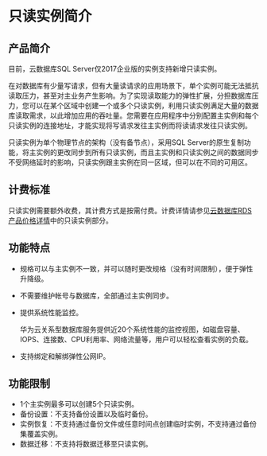 # 只读实例简介<a name="rds_sqlserver_11_0002"></a>

## 产品简介<a name="section4110332420355"></a>

目前，云数据库SQL Server仅2017企业版的实例支持新增只读实例。

在对数据库有少量写请求，但有大量读请求的应用场景下，单个实例可能无法抵抗读取压力，甚至对主业务产生影响。为了实现读取能力的弹性扩展，分担数据库压力，您可以在某个区域中创建一个或多个只读实例，利用只读实例满足大量的数据库读取需求，以此增加应用的吞吐量。您需要在应用程序中分别配置主实例和每个只读实例的连接地址，才能实现将写请求发往主实例而将读请求发往只读实例。

只读实例为单个物理节点的架构（没有备节点），采用SQL Server的原生复制功能，将主实例的更改同步到所有只读实例，而且主实例和只读实例之间的数据同步不受网络延时的影响，只读实例跟主实例在同一区域，但可以在不同的可用区。

## 计费标准<a name="section1890378320543"></a>

只读实例需要额外收费，其计费方式是按需付费。计费详情请参见[云数据库RDS产品价格详情](https://portal.huaweicloud.com/pricing#rds)中的只读实例部分。

## 功能特点<a name="section439150632066"></a>

-   规格可以与主实例不一致，并可以随时更改规格（没有时间限制），便于弹性升降级。
-   不需要维护帐号与数据库，全部通过主实例同步。
-   提供系统性能监控。

    华为云关系型数据库服务提供近20个系统性能的监控视图，如磁盘容量、IOPS、连接数、CPU利用率、网络流量等，用户可以轻松查看实例的负载。

-   支持绑定和解绑弹性公网IP。

## 功能限制<a name="section20475080201355"></a>

-   1个主实例最多可以创建5个只读实例。
-   备份设置：不支持备份设置以及临时备份。
-   实例恢复：不支持通过备份文件或任意时间点创建临时实例，不支持通过备份集覆盖实例。
-   数据迁移：不支持将数据迁移至只读实例。

